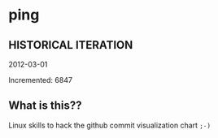 # ping

## HISTORICAL ITERATION
2012-03-01

Incremented: 6847

## What is this?? 
Linux skills to hack the github commit visualization chart `;-)`
